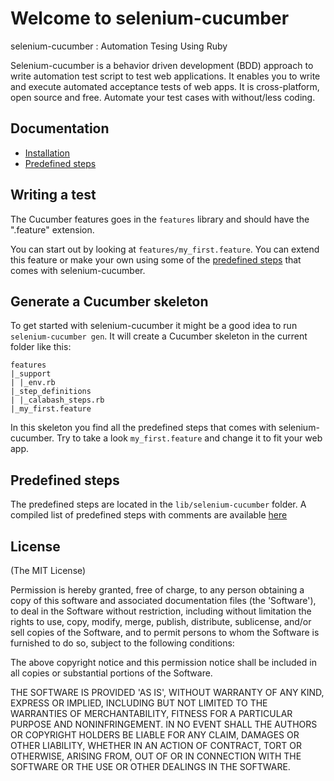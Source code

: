 Welcome to selenium-cucumber
=================

selenium-cucumber : Automation Tesing Using Ruby

Selenium-cucumber is a behavior driven development (BDD) approach to write automation test script to test web applications.
It enables you to write and execute automated acceptance tests of web apps.
It is cross-platform, open source and free.
Automate your test cases with without/less coding.

Documentation
-------------
* [Installation](doc/installation.md)
* [Predefined steps](doc/canned_steps.md)

Writing a test
--------------

The Cucumber features goes in the `features` library and should have the ".feature" extension.

You can start out by looking at `features/my_first.feature`. You can extend this feature or make your own using some of the [predefined steps](doc/canned_steps.md) that comes with selenium-cucumber.

Generate a Cucumber skeleton
----------------------------

To get started with selenium-cucumber it might be a good idea to run `selenium-cucumber gen`. It will create a Cucumber skeleton in the current folder like this:

    features
    |_support
    | |_env.rb
    |_step_definitions
    | |_calabash_steps.rb
    |_my_first.feature

In this skeleton you find all the predefined steps that comes with selenium-cucumber. Try to take a look `my_first.feature` and change it to fit your web app.


Predefined steps
-----------------

The predefined steps are located in the `lib/selenium-cucumber` folder. A compiled list of predefined steps with comments are available [here](doc/canned_steps.md) 


License
-------

(The MIT License)

Permission is hereby granted, free of charge, to any person obtaining a copy of this software and associated documentation files (the 'Software'), to deal in the Software without restriction, including without limitation the rights to use, copy, modify, merge, publish, distribute, sublicense, and/or sell copies of the Software, and to permit persons to whom the Software is furnished to do so, subject to the following conditions:

The above copyright notice and this permission notice shall be included in all copies or substantial portions of the Software.

THE SOFTWARE IS PROVIDED 'AS IS', WITHOUT WARRANTY OF ANY KIND, EXPRESS OR IMPLIED, INCLUDING BUT NOT LIMITED TO THE WARRANTIES OF MERCHANTABILITY, FITNESS FOR A PARTICULAR PURPOSE AND NONINFRINGEMENT. IN NO EVENT SHALL THE AUTHORS OR COPYRIGHT HOLDERS BE LIABLE FOR ANY CLAIM, DAMAGES OR OTHER LIABILITY, WHETHER IN AN ACTION OF CONTRACT, TORT OR OTHERWISE, ARISING FROM, OUT OF OR IN CONNECTION WITH THE SOFTWARE OR THE USE OR OTHER DEALINGS IN THE SOFTWARE.
